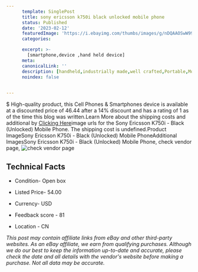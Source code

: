 ```yaml
---
      template: SinglePost
      title: sony ericsson k750i black unlocked mobile phone
      status: Published
      date: '2023-02-12'
      featuredImage: 'https://i.ebayimg.com/thumbs/images/g/nDQAAOSwW99jNQl0/s-l225.jpg'
      categories: 

      excerpt: >-
        [smartphone,device ,hand held device]
      meta:
      canonicalLink: ''
      description: [handheld,industrially made,well crafted,Portable,Mobile,Compact,Convenient,Lightweight,Maneuverable,Man-portable,Miniature,Carriable,Hand-held,Light,Holdable,Transportable,Mobile device,Pocket-sized,On-the-go,Wireless,Cordless,Compact size,Convenient size, smartphone,device ,hand held device]
      noindex: false

        
---
```

$
    High-quality product, this Cell Phones & Smartphones device is available at a discounted price of 46.44 after a 14% discount and has a rating of 1 as of the time this blog was written.Learn More about the shipping costs and additional by [Clicking Here](https://www.ebay.com/itm/385141668688?hash=item59ac3b7b50%3Ag%3AnDQAAOSwW99jNQl0&mkevt=1&mkcid=1&mkrid=711-53200-19255-0&campid=%253CePNCampaignId%253E&customid=%253CreferenceId%253E&toolid=10049)image urls for the Sony Ericsson K750i - Black (Unlocked) Mobile Phone. The shipping cost is undefined.Product ImageSony Ericsson K750i - Black (Unlocked) Mobile PhoneAdditional ImagesSony Ericsson K750i - Black (Unlocked) Mobile Phone, check vendor page, ![check vendor page](https://origin-galleryplus.ebayimg.com/ws/web/385141668688_2_0_1/225x225.jpg,https://origin-galleryplus.ebayimg.com/ws/web/385141668688_3_0_1/225x225.jpg,https://origin-galleryplus.ebayimg.com/ws/web/385141668688_4_0_1/225x225.jpg,https://origin-galleryplus.ebayimg.com/ws/web/385141668688_5_0_1/225x225.jpg,https://origin-galleryplus.ebayimg.com/ws/web/385141668688_6_0_1/225x225.jpg,https://origin-galleryplus.ebayimg.com/ws/web/385141668688_7_0_1/225x225.jpg,https://origin-galleryplus.ebayimg.com/ws/web/385141668688_8_0_1/225x225.jpg,https://origin-galleryplus.ebayimg.com/ws/web/385141668688_9_0_1/225x225.jpg,https://origin-galleryplus.ebayimg.com/ws/web/385141668688_10_0_1/225x225.jpg,https://origin-galleryplus.ebayimg.com/ws/web/385141668688_11_0_1/225x225.jpg,https://origin-galleryplus.ebayimg.com/ws/web/385141668688_12_0_1/225x225.jpg)
    
    

 ## Technical Facts 



     
      

 - Condition- Open box 


      

 - Listed Price- 54.00 


      

 - Currency- USD 


      

 - Feedback score - 81 


      

 - Location - CN 


      
      

 *_This post may contain affiliate links from eBay and other third-party websites. As an eBay affiliate, we earn from qualifying purchases. Although we do our best to keep the information up-to-date and accurate, please check the date and all details with the vendor's website before making a purchase. Not all data may be accurate._*



    
    
    
    
    